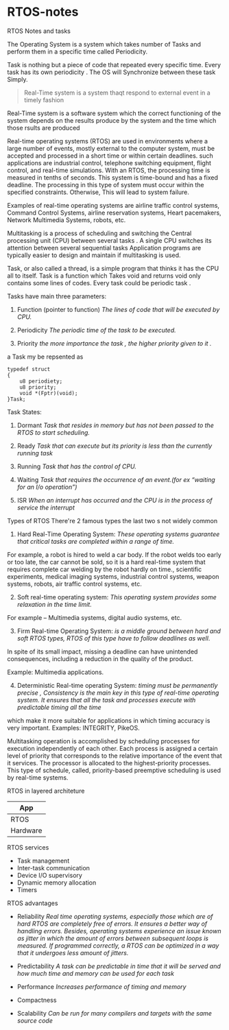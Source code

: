 # RTOS-notes
RTOS Notes and tasks

The Operating System is a system which takes number of Tasks and perform them in a specific time called Periodicity. 

Task is nothing but a piece of code that repeated every specific time. Every task has its own periodicity . The OS will Synchronize between these task Simply.

> Real-Time system is a system thaqt respond to external event in a timely fashion

Real-Time system is a software system which the correct functioning of the system depends on the results produce by the system and the time which those rsults are produced

Real-time operating systems (RTOS) are used in environments where a large number of events, mostly external to the computer system, must be accepted and processed in a short time or within certain deadlines. such applications are industrial control, telephone switching equipment, flight control, and real-time simulations.  With an RTOS, the processing time is measured in tenths of seconds. This system is time-bound and has a fixed deadline. The processing in this type of system must occur within the specified constraints. Otherwise, This will lead to system failure.

Examples of real-time operating systems are airline traffic control systems, Command Control Systems, airline reservation systems, Heart pacemakers, Network Multimedia Systems, robots, etc.

Multitasking is a process of scheduling and switching the Central processing unit (CPU) between several tasks .
A single CPU switches its attention between several sequential tasks
Application programs are typically easier to design and maintain if multitasking is used.

Task, or also called a thread, is a simple program that thinks it has the CPU all to itself.
Task is a function which Takes void and returns void only contains some lines of codes. Every task could be periodic task .

Tasks have main three parameters:
1. Function (pointer to function) *The lines of code that will be executed by CPU.* 

2. Periodicity *The periodic time of the task to be executed.*

3. Priority *the more importance the task , the higher priority given to it .*

a Task my be repsented as
```
typedef struct
{
    u8 periodiety;
    u8 priority;
    void *(Fptr)(void);
}Task;
```

Task States:

1. Dormant *Task that resides in memory but has not been passed to the RTOS to start scheduling.*

2. Ready *Task that can execute but its priority is less than the currently running task*

3. Running *Task that has the control of CPU.*

4. Waiting *Task that requires the occurrence of an event.(for ex “waiting for an I/o operation”)*

5. ISR *When an interrupt has occurred and the CPU is in the process of service the interrupt*


Types of RTOS
There're 2 famous types
the last two s not widely common
1. Hard Real-Time Operating System:  *These operating systems guarantee that critical tasks are completed within a range of time.*

For example, a robot is hired to weld a car body. If the robot welds too early or too late, the car cannot be sold, so it is a hard real-time system that requires complete car welding by the robot hardly on time., scientific experiments, medical imaging systems, industrial control systems, weapon systems, robots, air traffic control systems, etc.
 

2. Soft real-time operating system: *This operating system provides some relaxation in the time limit.* 

For example – Multimedia systems, digital audio systems, etc.


3. Firm Real-time Operating System: *is a middle ground between hard and soft RTOS types, RTOS of this type have to follow deadlines as well*. 

In spite of its small impact, missing a deadline can have unintended consequences, including a reduction in the quality of the product.

Example: Multimedia applications.

4. Deterministic Real-time operating System: *timing must be permanently precise , Consistency is the main key in this type of real-time operating system. It ensures that all the task and processes execute with predictable timing all the time*

which make it more suitable for applications in which timing accuracy is very important. Examples: INTEGRITY, PikeOS.


Multitasking operation is accomplished by scheduling processes for execution independently of each other. Each process is assigned a certain level of priority that corresponds to the relative importance of the event that it services. The processor is allocated to the highest-priority processes. This type of schedule, called, priority-based preemptive scheduling is used by real-time systems.

RTOS in layered architeture

| App |
| --- |
| RTOS |
| Hardware |

RTOS services

* Task management
* Inter-task communication
* Device I/O supervisory
* Dynamic memory allocation
* Timers

RTOS advantages

* Reliability *Real time operating systems, especially those which are of hard RTOS are completely free of errors. It ensures a better way of handling errors. Besides, operating systems experience an issue known as jitter in which the amount of errors between subsequent loops is measured. If programmed correctly, a RTOS can be optimized in a way that it undergoes less amount of jitters.*

* Predictability *A task can be predictable in time that it will be served and how much time and memory can be used for each task*
* Performance *Increases performance of timing and memory*
* Compactness 
* Scalability *Can be run for many compilers and targets with the same source code*

